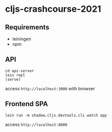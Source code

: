 # cljs-crashcourse-2021

## Requirements

- leiningen
- npm

## API

```
cd api-server
lein repl
(serve)
```

access `http://localhost:3000` with browser

## Frontend SPA

```
lein run -m shadow.cljs.devtools.cli watch app
```

access `http://localhost:8000`

